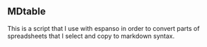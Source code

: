 ## MDtable

This is a script that I use with espanso in order to convert parts of spreadsheets that I select and copy to markdown syntax.

